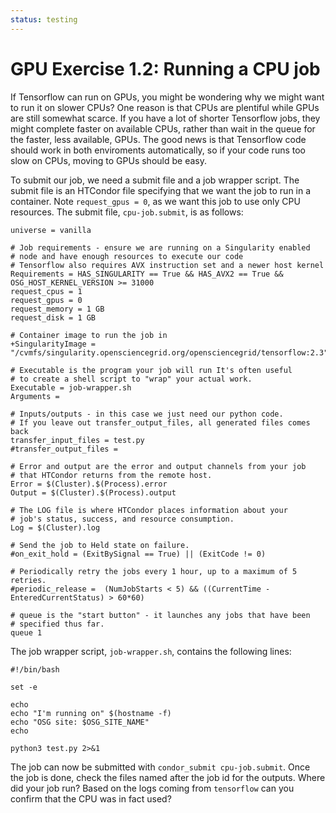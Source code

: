 ```yaml
---
status: testing
---
```


GPU Exercise 1.2: Running a CPU job
===================================

If Tensorflow can run on GPUs, you might be wondering why we might want to run
it on slower CPUs? One reason is that CPUs are plentiful while GPUs are still
somewhat scarce. If you have a lot of shorter Tensorflow jobs, they might
complete faster on available CPUs, rather than wait in the queue for the
faster, less available, GPUs. The good news is that Tensorflow code should
work in both enviroments automatically, so if your code runs too slow on CPUs,
moving to GPUs should be easy.

To submit our job, we need a submit file and a job wrapper script. The
submit file is an HTCondor file specifying that
we want the job to run in a container. Note `request_gpus = 0`, as we want
this job to use only CPU resources. The submit file, `cpu-job.submit`, is as follows:

    universe = vanilla

    # Job requirements - ensure we are running on a Singularity enabled
    # node and have enough resources to execute our code
    # Tensorflow also requires AVX instruction set and a newer host kernel
    Requirements = HAS_SINGULARITY == True && HAS_AVX2 == True && OSG_HOST_KERNEL_VERSION >= 31000
    request_cpus = 1
    request_gpus = 0
    request_memory = 1 GB
    request_disk = 1 GB

    # Container image to run the job in
    +SingularityImage = "/cvmfs/singularity.opensciencegrid.org/opensciencegrid/tensorflow:2.3"

    # Executable is the program your job will run It's often useful
    # to create a shell script to "wrap" your actual work.
    Executable = job-wrapper.sh
    Arguments =

    # Inputs/outputs - in this case we just need our python code.
    # If you leave out transfer_output_files, all generated files comes back
    transfer_input_files = test.py
    #transfer_output_files =

    # Error and output are the error and output channels from your job
    # that HTCondor returns from the remote host.
    Error = $(Cluster).$(Process).error
    Output = $(Cluster).$(Process).output

    # The LOG file is where HTCondor places information about your
    # job's status, success, and resource consumption.
    Log = $(Cluster).log

    # Send the job to Held state on failure.
    #on_exit_hold = (ExitBySignal == True) || (ExitCode != 0)

    # Periodically retry the jobs every 1 hour, up to a maximum of 5 retries.
    #periodic_release =  (NumJobStarts < 5) && ((CurrentTime - EnteredCurrentStatus) > 60*60)

    # queue is the "start button" - it launches any jobs that have been
    # specified thus far.
    queue 1


The job wrapper script, `job-wrapper.sh`, contains the following lines:

    #!/bin/bash

    set -e

    echo
    echo "I'm running on" $(hostname -f)
    echo "OSG site: $OSG_SITE_NAME"
    echo

    python3 test.py 2>&1


The job can now be submitted with `condor_submit cpu-job.submit`. Once the job
is done, check the files named after the job id for the outputs. Where did your
job run? Based on the logs coming from `tensorflow` can you confirm that
the CPU was in fact used?


